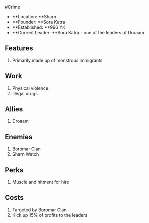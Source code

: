 #Crime
* **Location: **Sharn
* **Founder: **Sora Katra
* **Established: **996 YK
* **Current Leader: **Sora Katra - one of the leaders of Droaam

## Features

1. Primarily made up of monstrous immigrants

## Work

1. Physical violence
2. Illegal drugs

## Allies

1. Droaam

## Enemies

1. Boromar Clan
2. Sharn Watch

## Perks

1. Muscle and hitment for hire


## Costs

1. Targeted by Boromar Clan
2. Kick up 15% of profits to the leaders